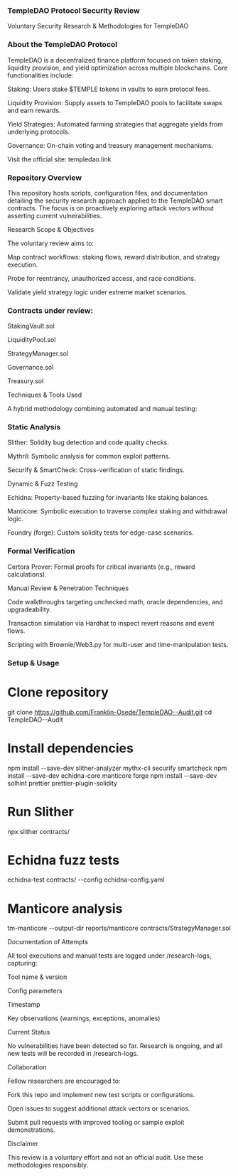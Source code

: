 ### TempleDAO Protocol Security Review

Voluntary Security Research & Methodologies for TempleDAO

### About the TempleDAO Protocol

TempleDAO is a decentralized finance platform focused on token staking, liquidity provision, and yield optimization across multiple blockchains. Core functionalities include:

Staking: Users stake $TEMPLE tokens in vaults to earn protocol fees.

Liquidity Provision: Supply assets to TempleDAO pools to facilitate swaps and earn rewards.

Yield Strategies: Automated farming strategies that aggregate yields from underlying protocols.

Governance: On-chain voting and treasury management mechanisms.

Visit the official site: templedao.link

### Repository Overview

This repository hosts scripts, configuration files, and documentation detailing the security research approach applied to the TempleDAO smart contracts. The focus is on proactively exploring attack vectors without asserting current vulnerabilities.

Research Scope & Objectives

The voluntary review aims to:

Map contract workflows: staking flows, reward distribution, and strategy execution.

Probe for reentrancy, unauthorized access, and race conditions.

Validate yield strategy logic under extreme market scenarios.

### Contracts under review:

StakingVault.sol

LiquidityPool.sol

StrategyManager.sol

Governance.sol

Treasury.sol

Techniques & Tools Used

A hybrid methodology combining automated and manual testing:

### Static Analysis

Slither: Solidity bug detection and code quality checks.

Mythril: Symbolic analysis for common exploit patterns.

Securify & SmartCheck: Cross-verification of static findings.

Dynamic & Fuzz Testing

Echidna: Property-based fuzzing for invariants like staking balances.

Manticore: Symbolic execution to traverse complex staking and withdrawal logic.

Foundry (forge): Custom solidity tests for edge-case scenarios.

### Formal Verification

Certora Prover: Formal proofs for critical invariants (e.g., reward calculations).

Manual Review & Penetration Techniques

Code walkthroughs targeting unchecked math, oracle dependencies, and upgradeability.

Transaction simulation via Hardhat to inspect revert reasons and event flows.

Scripting with Brownie/Web3.py for multi-user and time-manipulation tests.

### Setup & Usage

# Clone repository
git clone https://github.com/Franklin-Osede/TempleDAO--Audit.git
cd TempleDAO--Audit

# Install dependencies
npm install --save-dev slither-analyzer mythx-cli securify smartcheck
npm install --save-dev echidna-core manticore forge
npm install --save-dev solhint prettier prettier-plugin-solidity

# Run Slither
npx slither contracts/

# Echidna fuzz tests
echidna-test contracts/ --config echidna-config.yaml

# Manticore analysis
tm-manticore --output-dir reports/manticore contracts/StrategyManager.sol

Documentation of Attempts

All tool executions and manual tests are logged under /research-logs, capturing:

Tool name & version

Config parameters

Timestamp

Key observations (warnings, exceptions, anomalies)

Current Status

No vulnerabilities have been detected so far. Research is ongoing, and all new tests will be recorded in /research-logs.

Collaboration

Fellow researchers are encouraged to:

Fork this repo and implement new test scripts or configurations.

Open issues to suggest additional attack vectors or scenarios.

Submit pull requests with improved tooling or sample exploit demonstrations.

Disclaimer

This review is a voluntary effort and not an official audit. Use these methodologies responsibly.
